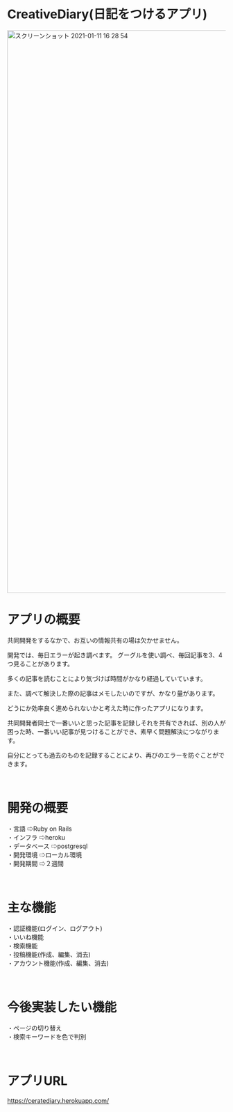 # CreativeDiary(日記をつけるアプリ)

<img width="1293" alt="スクリーンショット 2021-01-11 16 28 54" src="https://user-images.githubusercontent.com/71686577/104155276-2d483a80-542a-11eb-9660-8a1a4cd5b200.png">


# アプリの概要
共同開発をするなかで、お互いの情報共有の場は欠かせません。

開発では、毎日エラーが起き調べます。
グーグルを使い調べ、毎回記事を3、4つ見ることがあります。

多くの記事を読むことにより気づけば時間がかなり経過していています。

また、調べて解決した際の記事はメモしたいのですが、かなり量があります。

どうにか効率良く進められないかと考えた時に作ったアプリになります。

共同開発者同士で一番いいと思った記事を記録しそれを共有できれば、別の人が困った時、一番いい記事が見つけることができ、素早く問題解決につながります。

自分にとっても過去のものを記録することにより、再びのエラーを防ぐことができます。

<br>


# 開発の概要
・言語
⇨Ruby on Rails
<br>
・インフラ
⇨heroku
<br>
・データベース
⇨postgresql
<br>
・開発環境
⇨ローカル環境
<br>
・開発期間
⇨２週間


<br>
 
# 主な機能
・認証機能(ログイン、ログアウト)
<br>
・いいね機能
<br>
・検索機能
<br>
・投稿機能(作成、編集、消去)
<br>
・アカウント機能(作成、編集、消去)

<br>

# 今後実装したい機能
・ページの切り替え
<br>
・検索キーワードを色で判別

<br>

# アプリURL
https://ceratediary.herokuapp.com/

